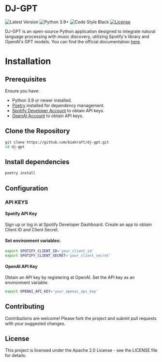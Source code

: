 # DJ-GPT

![Latest Version](https://img.shields.io/badge/version-0.1.0-blue)
![Python 3.9+](https://img.shields.io/badge/python-3.9%2C%203.10%2C%203.11-blue)
![Code Style Black](https://img.shields.io/badge/code%20style-black-black)
[![License](https://img.shields.io/badge/License-Apache%202.0-blue.svg)](https://opensource.org/licenses/Apache-2.0)

DJ-GPT is an open-source Python application designed to integrate natural language processing with music discovery, utilizing Spotify's library and OpenAI's GPT models.
You can find the official documentation [here](https://biokraft.github.io/dj_gpt/).

# Installation

## Prerequisites

Ensure you have:
- Python 3.9 or newer installed.
- [Poetry](https://python-poetry.org/docs/) installed for dependency management.
- [Spotify Developer Account](https://developer.spotify.com/) to obtain API keys.
- [OpenAI Account](https://platform.openai.com/) to obtain API keys.

## Clone the Repository

```bash
git clone https://github.com/biokraft/dj-gpt.git
cd dj-gpt
```

## Install dependencies
```bash
poetry install
```

## Configuration
### API KEYS
#### Spotify API Key
Sign up or log in at Spotify Developer Dashboard.
Create an app to obtain Client ID and Client Secret.
#### Set environment variables:
```bash
export SPOTIFY_CLIENT_ID='your_client_id'
export SPOTIFY_CLIENT_SECRET='your_client_secret'
```
#### OpenAI API Key
Obtain an API key by registering at OpenAI.
Set the API key as an environment variable:
```bash
export OPENAI_API_KEY='your_openai_api_key'
```

## Contributing
Contributions are welcome! Please fork the project and submit pull requests with your suggested changes.

## License
This project is licensed under the Apache 2.0 License - see the LICENSE file for details.
